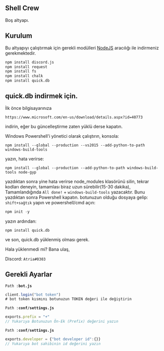 ## Shell Crew

Boş altyapı.

## Kurulum

Bu altyapıyı çalıştırmak için gerekli modülleri [NodeJS](https://nodejs.org) aracılığı ile indirmeniz gerekmektedir.

```cmd
npm install discord.js
npm install request
npm install fs
npm install chalk
npm install quick.db
```
## quick.db indirmek için.
İlk önce bilgisayarınıza 
```
https://www.microsoft.com/en-us/download/details.aspx?id=40773
``` 
indirin, eğer bu güncelleştirme zaten yüklü derse kapatın.

Windows Powershell'i yönetici olarak çalıştırın,
konsola:
```
npm install --global --production --vs2015 --add-python-to-path windows-build-tools
```
yazın, hata verirse:
```
npm install --global --production --add-python-to-path windows-build-tools node-gyp
```
yazdıktan sonra yine hata verirse node_modules klasörünü silin, tekrar kodları deneyin,
tamamlası biraz uzun sürebilir(15-30 dakika),
Tamamlandığında `All done!` + `windows-build-tools` yazacaktır.
Bunu yazdıktan sonra Powershell kapatın.
botunuzun olduğu dosyaya gelip: 
`shift+sağtık` yapın ve powershell/cmd açın:
```js
npm init -y
``` 
yazın
ardından:
```
npm install quick.db
```
ve son, quick.db yüklenmiş olması gerek.

Hala yüklenmedi mi? Bana ulaş,

Discord: `Atria#0303`

## Gerekli Ayarlar
`Path :`**`bot.js`**
```js
client.login("bot token")
# bot token kısmını botunuzun TOKEN değeri ile değiştirin
```

`Path :`**`conf/settings.js`**
```js
exports.prefix = "+"
// Yukarıya Botunuzun Ön-Ek (Prefix) değerini yazın
```

`Path :`**`conf/settings.js`**
```js
exports.developer = {"bot developer id":{}}
// Yukarıya bot sahibinin id değerini yazın
```
